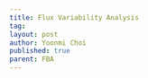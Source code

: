 ```yaml
---
title: Flux Variability Analysis
tag: 
layout: post
author: Yoonmi Choi
published: true
parent: FBA
---
```

